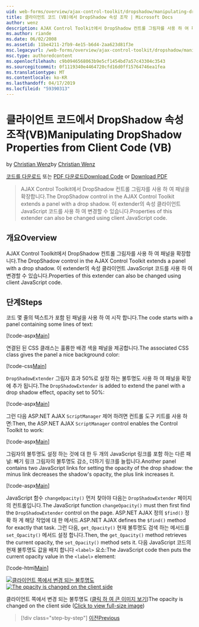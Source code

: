 ```yaml
---
uid: web-forms/overview/ajax-control-toolkit/dropshadow/manipulating-dropshadow-properties-from-client-code-vb
title: 클라이언트 코드 (VB)에서 DropShadow 속성 조작 | Microsoft Docs
author: wenz
description: AJAX Control Toolkit에서 DropShadow 컨트롤 그림자를 사용 하 여 패널을 확장합니다. 이 extender의 속성 JavaScrip 클라이언트를 사용 하 여 변경할 수 있습니다...
ms.author: riande
ms.date: 06/02/2008
ms.assetid: 11be4211-2fb9-4e15-b6d4-2aa623d81f3e
msc.legacyurl: /web-forms/overview/ajax-control-toolkit/dropshadow/manipulating-dropshadow-properties-from-client-code-vb
msc.type: authoredcontent
ms.openlocfilehash: c9b0946568063b9e5cf1454bd7a57c43304c3543
ms.sourcegitcommit: 0f1119340e4464720cfd16d0ff15764746ea1fea
ms.translationtype: MT
ms.contentlocale: ko-KR
ms.lasthandoff: 04/17/2019
ms.locfileid: "59390313"
---
```

# <a name="manipulating-dropshadow-properties-from-client-code-vb"></a><span data-ttu-id="7141e-104">클라이언트 코드에서 DropShadow 속성 조작(VB)</span><span class="sxs-lookup"><span data-stu-id="7141e-104">Manipulating DropShadow Properties from Client Code (VB)</span></span>

<span data-ttu-id="7141e-105">by [Christian Wenz](https://github.com/wenz)</span><span class="sxs-lookup"><span data-stu-id="7141e-105">by [Christian Wenz](https://github.com/wenz)</span></span>

<span data-ttu-id="7141e-106">[코드를 다운로드](http://download.microsoft.com/download/5/1/6/51652a81-500b-4f6b-88d3-617103e7941e/DropShadow2.vb.zip) 또는 [PDF 다운로드](http://download.microsoft.com/download/b/6/a/b6ae89ee-df69-4c87-9bfb-ad1eb2b23373/dropshadow2VB.pdf)</span><span class="sxs-lookup"><span data-stu-id="7141e-106">[Download Code](http://download.microsoft.com/download/5/1/6/51652a81-500b-4f6b-88d3-617103e7941e/DropShadow2.vb.zip) or [Download PDF](http://download.microsoft.com/download/b/6/a/b6ae89ee-df69-4c87-9bfb-ad1eb2b23373/dropshadow2VB.pdf)</span></span>

> <span data-ttu-id="7141e-107">AJAX Control Toolkit에서 DropShadow 컨트롤 그림자를 사용 하 여 패널을 확장합니다.</span><span class="sxs-lookup"><span data-stu-id="7141e-107">The DropShadow control in the AJAX Control Toolkit extends a panel with a drop shadow.</span></span> <span data-ttu-id="7141e-108">이 extender의 속성 클라이언트 JavaScript 코드를 사용 하 여 변경할 수 있습니다.</span><span class="sxs-lookup"><span data-stu-id="7141e-108">Properties of this extender can also be changed using client JavaScript code.</span></span>


## <a name="overview"></a><span data-ttu-id="7141e-109">개요</span><span class="sxs-lookup"><span data-stu-id="7141e-109">Overview</span></span>

<span data-ttu-id="7141e-110">AJAX Control Toolkit에서 DropShadow 컨트롤 그림자를 사용 하 여 패널을 확장합니다.</span><span class="sxs-lookup"><span data-stu-id="7141e-110">The DropShadow control in the AJAX Control Toolkit extends a panel with a drop shadow.</span></span> <span data-ttu-id="7141e-111">이 extender의 속성 클라이언트 JavaScript 코드를 사용 하 여 변경할 수 있습니다.</span><span class="sxs-lookup"><span data-stu-id="7141e-111">Properties of this extender can also be changed using client JavaScript code.</span></span>

## <a name="steps"></a><span data-ttu-id="7141e-112">단계</span><span class="sxs-lookup"><span data-stu-id="7141e-112">Steps</span></span>

<span data-ttu-id="7141e-113">코드 몇 줄의 텍스트가 포함 된 패널을 사용 하 여 시작 합니다.</span><span class="sxs-lookup"><span data-stu-id="7141e-113">The code starts with a panel containing some lines of text:</span></span>

[!code-aspx[Main](manipulating-dropshadow-properties-from-client-code-vb/samples/sample1.aspx)]

<span data-ttu-id="7141e-114">연결된 된 CSS 클래스는 훌륭한 배경 색을 패널을 제공합니다.</span><span class="sxs-lookup"><span data-stu-id="7141e-114">The associated CSS class gives the panel a nice background color:</span></span>

[!code-css[Main](manipulating-dropshadow-properties-from-client-code-vb/samples/sample2.css)]

<span data-ttu-id="7141e-115">`DropShadowExtender` 그림자 효과 50%로 설정 하는 불투명도 사용 하 여 패널을 확장에 추가 됩니다.</span><span class="sxs-lookup"><span data-stu-id="7141e-115">The `DropShadowExtender` is added to extend the panel with a drop shadow effect, opacity set to 50%:</span></span>

[!code-aspx[Main](manipulating-dropshadow-properties-from-client-code-vb/samples/sample3.aspx)]

<span data-ttu-id="7141e-116">그런 다음 ASP.NET AJAX `ScriptManager` 제어 하려면 컨트롤 도구 키트를 사용 하면:</span><span class="sxs-lookup"><span data-stu-id="7141e-116">Then, the ASP.NET AJAX `ScriptManager` control enables the Control Toolkit to work:</span></span>

[!code-aspx[Main](manipulating-dropshadow-properties-from-client-code-vb/samples/sample4.aspx)]

<span data-ttu-id="7141e-117">그림자의 불투명도 설정 하는 것에 대 한 두 개의 JavaScript 링크를 포함 하는 다른 패널: 빼기 링크 그림자의 불투명도 감소, 더하기 링크를 늘립니다.</span><span class="sxs-lookup"><span data-stu-id="7141e-117">Another panel contains two JavaScript links for setting the opacity of the drop shadow: the minus link decreases the shadow's opacity, the plus link increases it.</span></span>

[!code-aspx[Main](manipulating-dropshadow-properties-from-client-code-vb/samples/sample5.aspx)]

<span data-ttu-id="7141e-118">JavaScript 함수 `changeOpacity()` 먼저 찾아야 다음는 `DropShadowExtender` 페이지의 컨트롤입니다.</span><span class="sxs-lookup"><span data-stu-id="7141e-118">The JavaScript function `changeOpacity()` must then first find the `DropShadowExtender` control on the page.</span></span> <span data-ttu-id="7141e-119">ASP.NET AJAX 정의 `$find()` 정확 하 게 해당 작업에 대 한 메서드.</span><span class="sxs-lookup"><span data-stu-id="7141e-119">ASP.NET AJAX defines the `$find()` method for exactly that task.</span></span> <span data-ttu-id="7141e-120">그런 다음, `get_Opacity()` 현재 불투명도 검색 하는 메서드를 `set_Opacity()` 메서드 설정 합니다.</span><span class="sxs-lookup"><span data-stu-id="7141e-120">Then, the `get_Opacity()` method retrieves the current opacity, the `set_Opacity()` method sets it.</span></span> <span data-ttu-id="7141e-121">다음 JavaScript 코드의 현재 불투명도 값을 배치 합니다 `<label>` 요소:</span><span class="sxs-lookup"><span data-stu-id="7141e-121">The JavaScript code then puts the current opacity value in the `<label>` element:</span></span>

[!code-html[Main](manipulating-dropshadow-properties-from-client-code-vb/samples/sample6.html)]


<span data-ttu-id="7141e-122">[![클라이언트 쪽에서 변경 되는 불투명도](manipulating-dropshadow-properties-from-client-code-vb/_static/image2.png)](manipulating-dropshadow-properties-from-client-code-vb/_static/image1.png)</span><span class="sxs-lookup"><span data-stu-id="7141e-122">[![The opacity is changed on the client side](manipulating-dropshadow-properties-from-client-code-vb/_static/image2.png)](manipulating-dropshadow-properties-from-client-code-vb/_static/image1.png)</span></span>

<span data-ttu-id="7141e-123">클라이언트 쪽에서 변경 되는 불투명도 ([클릭 하 여 큰 이미지 보기](manipulating-dropshadow-properties-from-client-code-vb/_static/image3.png))</span><span class="sxs-lookup"><span data-stu-id="7141e-123">The opacity is changed on the client side ([Click to view full-size image](manipulating-dropshadow-properties-from-client-code-vb/_static/image3.png))</span></span>

> [!div class="step-by-step"]
> [<span data-ttu-id="7141e-124">이전</span><span class="sxs-lookup"><span data-stu-id="7141e-124">Previous</span></span>](adjusting-the-z-index-of-a-dropshadow-vb.md)

